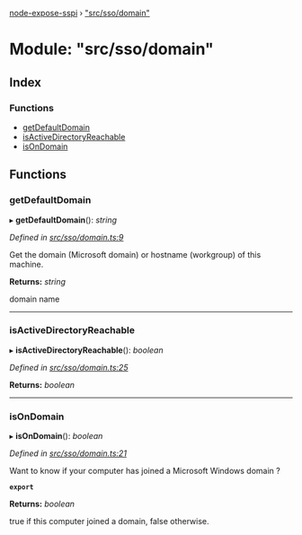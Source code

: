 [node-expose-sspi](../README.md) › ["src/sso/domain"](_src_sso_domain_.md)

# Module: "src/sso/domain"

## Index

### Functions

* [getDefaultDomain](_src_sso_domain_.md#getdefaultdomain)
* [isActiveDirectoryReachable](_src_sso_domain_.md#isactivedirectoryreachable)
* [isOnDomain](_src_sso_domain_.md#isondomain)

## Functions

###  getDefaultDomain

▸ **getDefaultDomain**(): *string*

*Defined in [src/sso/domain.ts:9](https://github.com/jlguenego/node-expose-sspi/blob/d63ba44/src/sso/domain.ts#L9)*

Get the domain (Microsoft domain) or hostname (workgroup) of this machine.

**Returns:** *string*

domain name

___

###  isActiveDirectoryReachable

▸ **isActiveDirectoryReachable**(): *boolean*

*Defined in [src/sso/domain.ts:25](https://github.com/jlguenego/node-expose-sspi/blob/d63ba44/src/sso/domain.ts#L25)*

**Returns:** *boolean*

___

###  isOnDomain

▸ **isOnDomain**(): *boolean*

*Defined in [src/sso/domain.ts:21](https://github.com/jlguenego/node-expose-sspi/blob/d63ba44/src/sso/domain.ts#L21)*

Want to know if your computer has joined a Microsoft Windows domain ?

**`export`** 

**Returns:** *boolean*

true if this computer joined a domain, false otherwise.
